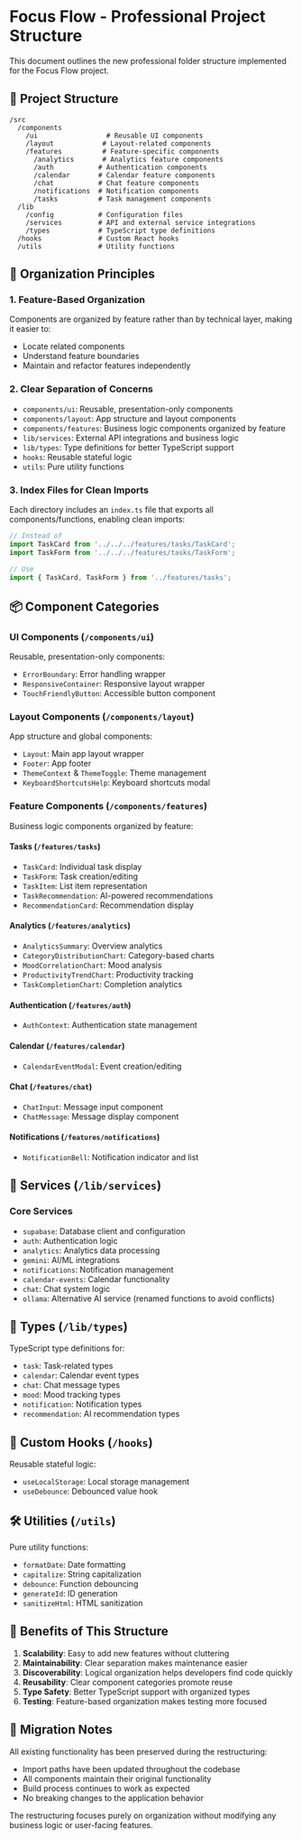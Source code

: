 # Focus Flow - Professional Project Structure

This document outlines the new professional folder structure implemented for the Focus Flow project.

## 📁 Project Structure

```
/src
  /components
    /ui                 # Reusable UI components
    /layout            # Layout-related components  
    /features          # Feature-specific components
      /analytics       # Analytics feature components
      /auth           # Authentication components
      /calendar       # Calendar feature components
      /chat           # Chat feature components
      /notifications  # Notification components
      /tasks          # Task management components
  /lib
    /config           # Configuration files
    /services         # API and external service integrations
    /types            # TypeScript type definitions
  /hooks              # Custom React hooks
  /utils              # Utility functions
```

## 🎯 Organization Principles

### 1. **Feature-Based Organization**
Components are organized by feature rather than by technical layer, making it easier to:
- Locate related components
- Understand feature boundaries
- Maintain and refactor features independently

### 2. **Clear Separation of Concerns**
- `components/ui`: Reusable, presentation-only components
- `components/layout`: App structure and layout components
- `components/features`: Business logic components organized by feature
- `lib/services`: External API integrations and business logic
- `lib/types`: Type definitions for better TypeScript support
- `hooks`: Reusable stateful logic
- `utils`: Pure utility functions

### 3. **Index Files for Clean Imports**
Each directory includes an `index.ts` file that exports all components/functions, enabling clean imports:

```typescript
// Instead of
import TaskCard from '../../../features/tasks/TaskCard';
import TaskForm from '../../../features/tasks/TaskForm';

// Use
import { TaskCard, TaskForm } from '../features/tasks';
```

## 📦 Component Categories

### UI Components (`/components/ui`)
Reusable, presentation-only components:
- `ErrorBoundary`: Error handling wrapper
- `ResponsiveContainer`: Responsive layout wrapper
- `TouchFriendlyButton`: Accessible button component

### Layout Components (`/components/layout`)
App structure and global components:
- `Layout`: Main app layout wrapper
- `Footer`: App footer
- `ThemeContext` & `ThemeToggle`: Theme management
- `KeyboardShortcutsHelp`: Keyboard shortcuts modal

### Feature Components (`/components/features`)
Business logic components organized by feature:

#### Tasks (`/features/tasks`)
- `TaskCard`: Individual task display
- `TaskForm`: Task creation/editing
- `TaskItem`: List item representation
- `TaskRecommendation`: AI-powered recommendations
- `RecommendationCard`: Recommendation display

#### Analytics (`/features/analytics`)
- `AnalyticsSummary`: Overview analytics
- `CategoryDistributionChart`: Category-based charts
- `MoodCorrelationChart`: Mood analysis
- `ProductivityTrendChart`: Productivity tracking
- `TaskCompletionChart`: Completion analytics

#### Authentication (`/features/auth`)
- `AuthContext`: Authentication state management

#### Calendar (`/features/calendar`)
- `CalendarEventModal`: Event creation/editing

#### Chat (`/features/chat`)
- `ChatInput`: Message input component
- `ChatMessage`: Message display component

#### Notifications (`/features/notifications`)
- `NotificationBell`: Notification indicator and list

## 🔧 Services (`/lib/services`)

### Core Services
- `supabase`: Database client and configuration
- `auth`: Authentication logic
- `analytics`: Analytics data processing
- `gemini`: AI/ML integrations
- `notifications`: Notification management
- `calendar-events`: Calendar functionality
- `chat`: Chat system logic
- `ollama`: Alternative AI service (renamed functions to avoid conflicts)

## 📝 Types (`/lib/types`)

TypeScript type definitions for:
- `task`: Task-related types
- `calendar`: Calendar event types
- `chat`: Chat message types
- `mood`: Mood tracking types
- `notification`: Notification types
- `recommendation`: AI recommendation types

## 🎣 Custom Hooks (`/hooks`)

Reusable stateful logic:
- `useLocalStorage`: Local storage management
- `useDebounce`: Debounced value hook

## 🛠 Utilities (`/utils`)

Pure utility functions:
- `formatDate`: Date formatting
- `capitalize`: String capitalization
- `debounce`: Function debouncing
- `generateId`: ID generation
- `sanitizeHtml`: HTML sanitization

## 🚀 Benefits of This Structure

1. **Scalability**: Easy to add new features without cluttering
2. **Maintainability**: Clear separation makes maintenance easier
3. **Discoverability**: Logical organization helps developers find code quickly
4. **Reusability**: Clear component categories promote reuse
5. **Type Safety**: Better TypeScript support with organized types
6. **Testing**: Feature-based organization makes testing more focused

## 🔄 Migration Notes

All existing functionality has been preserved during the restructuring:
- Import paths have been updated throughout the codebase
- All components maintain their original functionality
- Build process continues to work as expected
- No breaking changes to the application behavior

The restructuring focuses purely on organization without modifying any business logic or user-facing features.